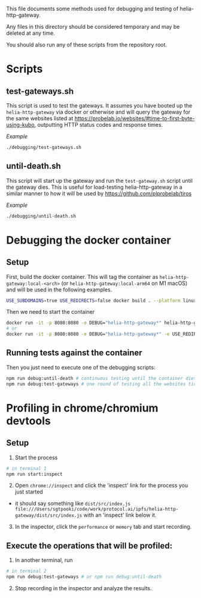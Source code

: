 This file documents some methods used for debugging and testing of helia-http-gateway.

Any files in this directory should be considered temporary and may be deleted at any time.

You should also run any of these scripts from the repository root.

# Scripts

## test-gateways.sh
This script is used to test the gateways. It assumes you have booted up the `helia-http-gateway` via docker or otherwise and will query the gateway for the same websites listed at https://probelab.io/websites/#time-to-first-byte-using-kubo, outputting HTTP status codes and response times.

*Example*
```sh
./debugging/test-gateways.sh
```

## until-death.sh
This script will start up the gateway and run the `test-gateway.sh` script until the gateway dies. This is useful for load-testing helia-http-gateway in a similar manner to how it will be used by https://github.com/plprobelab/tiros

*Example*
```sh
./debugging/until-death.sh
```

# Debugging the docker container

## Setup

First, build the docker container. This will tag the container as `helia-http-gateway:local-<arch>` (or `helia-http-gateway:local-arm64` on M1 macOS) and will be used in the following examples.

```sh
USE_SUBDOMAINS=true USE_REDIRECTS=false docker build . --platform linux/$(arch) --tag helia-http-gateway:local-$(arch)
``````

Then we need to start the container

```sh
docker run -it -p 8080:8080 -e DEBUG="helia-http-gateway*" helia-http-gateway:local-$(arch)
# or
docker run -it -p 8080:8080 -e DEBUG="helia-http-gateway*" -e USE_REDIRECTS="false" -e USE_SUBDOMAINS="true" helia-http-gateway:local-$(arch)
```

## Running tests against the container

Then you just need to execute one of the debugging scripts:

```sh
npm run debug:until-death # continuous testing until the container dies (hopefully it doesn't)
npm run debug:test-gateways # one round of testing all the websites tiros will test.
```

# Profiling in chrome/chromium devtools

## Setup

1. Start the process

```sh
# in terminal 1
npm run start:inspect
```

2. Open `chrome://inspect` and click the 'inspect' link for the process you just started
  * it should say something like `dist/src/index.js file:///Users/sgtpooki/code/work/protocol.ai/ipfs/helia-http-gateway/dist/src/index.js` with an 'inspect' link below it.

3. In the inspector, click the `performance` or `memory` tab and start recording.

## Execute the operations that will be profiled:

1. In another terminal, run

```sh
# in terminal 2
npm run debug:test-gateways # or npm run debug:until-death
```

2. Stop recording in the inspector and analyze the results.
